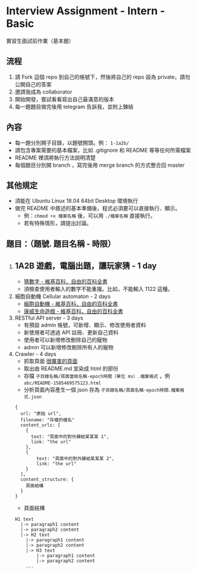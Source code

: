 # Interview Assignment - Intern - Basic
實習生面試前作業（基本題）

## 流程
1. 請 Fork 這個 repo 到自己的帳號下，然後將自己的 repo 設為 private，請勿公開自己的答案
2. 邀請我成為 collaborator
3. 開始開發，嘗試看看寫出自己最滿意的版本
4. 每一題題目做完後用 telegram 告訴我，並附上鍊結

## 內容
- 每一題分別開子目錄，以題號開頭。例： `1-1a2b/`
- 請包含專案需要的基本檔案，比如 .gitignore 和 README 等等任何所需檔案
- README 裡須將執行方法說明清楚
- 每個題目分別開 branch ，寫完後用 merge branch 的方式整合回 master

## 其他規定
- 須能在 Ubuntu Linux 18.04 64bit Desktop 環境執行
- 做完 README 中敘述的基本準備後，程式必須要可以直接執行、顯示。
    - 例：`chmod +x 檔案名稱` 後，可以用 `./檔案名稱` 直接執行。
    - 若有特殊情形，請提出討論。

## 題目：（題號. 題目名稱 - 時限）
1. 1A2B 遊戲，電腦出題，讓玩家猜 - 1 day
    - 
    - [猜數字 - 維基百科，自由的百科全書](https://zh.wikipedia.org/wiki/%E7%8C%9C%E6%95%B0%E5%AD%97)
    - 須檢查使用者輸入的數字不能重複。比如，不能輸入 1122 這種。
2. 細胞自動機 Cellular automaton - 2 days
    - [細胞自動機 - 維基百科，自由的百科全書](https://zh.wikipedia.org/wiki/%E7%B4%B0%E8%83%9E%E8%87%AA%E5%8B%95%E6%A9%9F)
    - [康威生命遊戲 - 維基百科，自由的百科全書](https://zh.wikipedia.org/wiki/%E5%BA%B7%E5%A8%81%E7%94%9F%E5%91%BD%E6%B8%B8%E6%88%8F)
3. RESTful API server - 3 days
    - 有預設 admin 帳號，可新增、顯示、修改使用者資料
    - 新使用者可透過 API 註冊、更新自己資料
    - 使用者可以新增修改刪除自己的寵物
    - admin 可以新增修改刪除所有人的寵物
4. Crawler - 4 days
    - 抓取頁面 [很厲害的頁面](https://github.com/bluet/interview-assignment-intern-basic/blob/master/README.md)
    - 取出由 README.md 宣染成 html 的部份
    - 存檔 `子目錄名稱/頁面當按名稱-epoch時間（單位 ms）.檔案格式` ，例 `abc/README-1585469575123.html`
    - 分析頁面內容產生一個 json 存為 `子目錄名稱/頁面名稱-epoch時間.檔案格式.json`
    ```
    {
      url: "原始 url",
      filename: "存檔的檔名"
      content_urls: [
        {
          text: "頁面中的對外鍊結某某某 1",
          link: "the url"
        },
        {
            text: "頁面中的對外鍊結某某某 2",
            link: "the url"
        }
      ],
      content_structure: {
        頁面結構
      }
    }
    ```
    - 頁面結構
    ```
    H1 text
      |-> paragraph1 content
      |-> paragraph2 content
      |-> H2 text
        |-> paragraph1 content
        |-> paragraph2 content
        |-> H3 text
            |-> paragraph1 content
            |-> paragraph2 content
        ...
    ```
  
